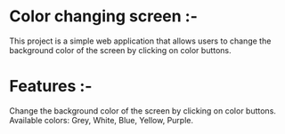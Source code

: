 # Color changing screen :-
This project is a simple web application that allows users to change the background color of the screen by clicking on color buttons.

 # Features :- 
Change the background color of the screen by clicking on color buttons.
Available colors: Grey, White, Blue, Yellow, Purple.
